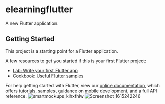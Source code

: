 # elearningflutter

A new Flutter application.

## Getting Started

This project is a starting point for a Flutter application.

A few resources to get you started if this is your first Flutter project:

- [Lab: Write your first Flutter app](https://flutter.dev/docs/get-started/codelab)
- [Cookbook: Useful Flutter samples](https://flutter.dev/docs/cookbook)

For help getting started with Flutter, view our
[online documentation](https://flutter.dev/docs), which offers tutorials,
samples, guidance on mobile development, and a full API reference.
![smartmockups_kihxfhlw](https://user-images.githubusercontent.com/20%72949361/102291664-44d7f480-3f4c-11eb-9eeb-038ab1e78041.png)
![Screenshot_1615242246](https://user-images.githubusercontent.com/72949361/110538970-54bb3b00-812d-11eb-9ca1-c083b048bfb2.png)


